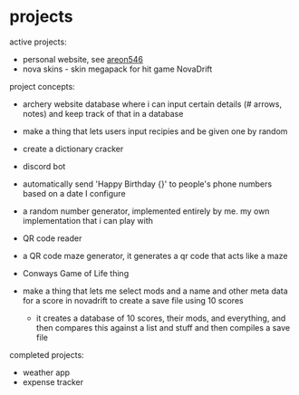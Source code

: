 
# projects

active projects:

-   personal website, see [areon546](areon546.co.uk)
-   nova skins - skin megapack for hit game NovaDrift

project concepts:

-   archery website database where i can input certain details (# arrows, notes) and keep track of that in a database
-   make a thing that lets users input recipies and be given one by random
-   create a dictionary cracker
-   discord bot
-   automatically send 'Happy Birthday {}' to people's phone numbers based on a date I configure
-   a random number generator, implemented entirely by me. my own implementation that i can play with
-   QR code reader
-   a QR code maze generator, it generates a qr code that acts like a maze
-   Conways Game of Life thing

-  make a thing that lets me select mods and a name and other meta data for a score in novadrift to create a save file using 10 scores
    -  it creates a database of 10 scores, their mods, and everything, and then compares this against a list and stuff and then compiles a save file


completed projects:

-   weather app
-   expense tracker
